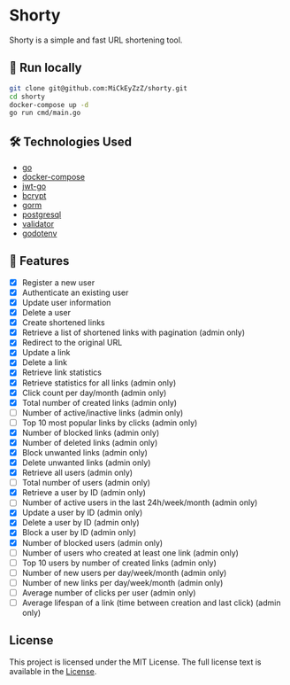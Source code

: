 # Shorty

Shorty is a simple and fast URL shortening tool.

## 🚀  Run locally

```zsh
git clone git@github.com:MiCkEyZzZ/shorty.git
cd shorty
docker-compose up -d
go run cmd/main.go
```

## 🛠 Technologies Used

- [go](https://go.dev/)
- [docker-compose](https://docs.docker.com/compose/)
- [jwt-go](https://github.com/golang-jwt/jwt)
- [bcrypt](https://github.com/golang/crypto)
- [gorm](https://github.com/go-gorm/gorm)
- [postgresql](https://www.postgresql.org/)
- [validator](https://github.com/go-playground/validator)
- [godotenv](https://github.com/joho/godotenv)

## 📌 Features

- [x] Register a new user
- [x] Authenticate an existing user
- [x] Update user information
- [x] Delete a user
- [x] Create shortened links
- [x] Retrieve a list of shortened links with pagination (admin only)
- [x] Redirect to the original URL
- [x] Update a link
- [x] Delete a link
- [x] Retrieve link statistics
- [x] Retrieve statistics for all links (admin only)
- [x] Click count per day/month (admin only)
- [x] Total number of created links (admin only)
- [ ] Number of active/inactive links (admin only)
- [ ] Top 10 most popular links by clicks (admin only)
- [x] Number of blocked links (admin only)
- [x] Number of deleted links (admin only)
- [x] Block unwanted links (admin only)
- [x] Delete unwanted links (admin only)
- [x] Retrieve all users (admin only)
- [ ] Total number of users (admin only)
- [x] Retrieve a user by ID (admin only)
- [ ] Number of active users in the last 24h/week/month (admin only)
- [x] Update a user by ID (admin only)
- [x] Delete a user by ID (admin only)
- [x] Block a user by ID (admin only)
- [x] Number of blocked users (admin only)
- [ ] Number of users who created at least one link (admin only)
- [ ] Top 10 users by number of created links (admin only)
- [ ] Number of new users per day/week/month (admin only)
- [ ] Number of new links per day/week/month (admin only)
- [ ] Average number of clicks per user (admin only)
- [ ] Average lifespan of a link (time between creation and last click) (admin only)

## License

This project is licensed under the MIT License. The full license text is
available in the [License](./LICENSE).
